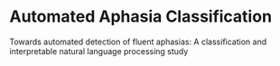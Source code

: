 # Automated Aphasia Classification
Towards automated detection of fluent aphasias: A classification and interpretable  natural language processing study
